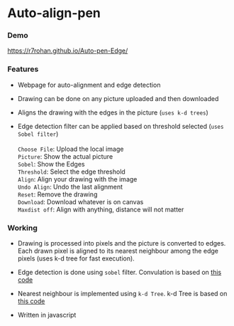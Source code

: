 # Auto-align-pen


### Demo
https://r7rohan.github.io/Auto-pen-Edge/


### Features
- Webpage for auto-alignment and edge detection

- Drawing can be done on any picture uploaded and then downloaded

- Aligns the drawing with the edges in the picture (`uses k-d trees`)

- Edge detection filter can be applied based on threshold selected (`uses Sobel filter`)<br><br>
`Choose File`: Upload the local image <br>
`Picture`: Show the actual picture <br>
`Sobel`: Show the Edges <br>
`Threshold`: Select the edge threshold <br>
`Align`: Align your drawing with the image <br>
`Undo Align`: Undo the last alignment <br>
`Reset`: Remove the drawing <br>
`Download`: Download whatever is on canvas <br>
`Maxdist off`: Align with anything, distance will not matter

### Working
- Drawing is processed into pixels and the picture is converted to edges. Each drawn pixel is aligned to its nearest neighbour among the edge pixels (uses k-d tree for fast execution). 

- Edge detection is done using `sobel` filter. Convulation is based on [this code](https://github.com/piratefsh/image-processing)

- Nearest neighbour is implemented using `k-d Tree`. k-d Tree is based on [this code](https://github.com/ubilabs/kd-tree-javascript)

- Written in javascript
